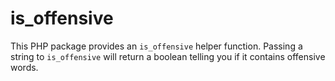 # is_offensive
This PHP package provides an `is_offensive` helper function. Passing a string to `is_offensive` will return a boolean telling you if it contains offensive words.

